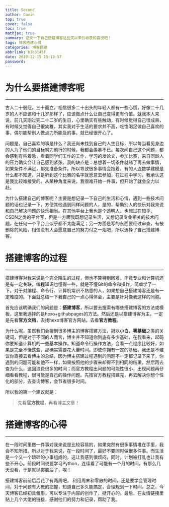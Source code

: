 ```yaml
---
title: Second
author: Gavin
top: true
cover: false
toc: true
mathjax: true
summary: 记录一下自己搭建博客这些天以来的收获和喜悦吧！
tags: 博客搭建心得
categories: 博客搭建
abbrlink: b1b3145f
date: 2019-12-15 15:13:57
password:
---
```


# 为什么要搭建博客呢
---
古人二十弱冠，三十而立，相信很多二十出头的年轻人都有一些心慌，好像二十几岁的人不应该和十几岁那样了，应该做点什么让自己变得更有价值。就我本人来说，前几天刚过完二十二岁的生日，心里确实有些触动，有时候觉得自己很成熟，有时候又觉得自己很幼稚，其实我对于生活的要求并不高，吃饱喝足做自己喜欢的事，偶尔能帮别人做点力所能及的事，就已经很开心了。

问题是，自己喜欢的事是什么？我还尚未找到自己的人生目标，所以每当看见身边的人为了他们的目标努力前行的时候，我都会羡慕不已。每次问自己这个问题，都会感到有些着急，看着同学们工作的工作，学习的发论文，参加比赛，来自同龄人的压力确实会让自己感到紧张。我的缺点是：总想着一切条件就绪了再去做事情，如果条件不满足，那先准备条件。所以导致很多事情会拖着，有的人连数学建模是什么都不知道，只是听到这个比赛的名字就愿意去参加，在过程中学习，我承认这是我比较难接受的。从某种角度来说，我很难开始一件事，但开始了就会全力以赴。

为什么搭建自己的博客呢？主要是想记录一下自己的生活和心情，遇到一些技术问题的话也记录一下，方便其他遇到同样问题的人，是的，帮助别人的快乐对我来说和自己解决问题的快乐相当。在其他平台上我也是个透明人，也想过在知乎、CSDN之类的平台写，但是一方面我既想记录生活，又想记录专业相关的技术问题，在任何一个平台上似乎都不太能满足；另一方面是写的东西要经过审查，有被删除的风险，相信没有人会愿意自己的努力付之一炬吧，所以选择了自己搭建博客。

# 搭建博客的过程
---
搭建博客对我来说是个完全陌生的过程，但也不算特别困难，毕竟专业和计算机还是有一定关联，编程知识也懂得一些，就是不懂Git的命令和操作，简单学了一下。对于对编程、命令行、计算机常识不熟悉的人，如果想自己搭建博客还是有一定难度的。下面就总结一下我自己的一点心得体会，主要是针对像我这样的同胞。

首先应该明确我们的问题是：**搭建博客**，所以要去搜索有哪些搭建博客的方法或模板，这里我选择的是hexo+githubpages的方法。然后还是以搭建博客为主，一定是先看**官方文档**，去找hexo博客官方网站，去看**官方教程**。

为什么呢，虽然我们会搜到很多博主的博客搭建方法，冠以**小白、零基础**之类的关键词，但是对于不同的人而言，博主并不知道你到底有多少基础，在我看来，起码你要知道计算机的一些基本操作，知道命令行操作方法，会看一点程序比较好，如果是完全不懂这些，那确实需要花大量时间。即使你拥有一定的基础，我还是不建议你直接去看博主的总结，因为博主搭建过程遇到的问题不一定都记录下来了，你遇到的问题可能和他不一样，如果按照他的步骤来却得不到相同的结果，然后再去查为什么，这回浪费很多的时间；而官方教程出问题的可能性很小，出现问题再仔细看看教程，很可能是自己的操作问题。先按官方教程搭建完，再去解决你想个性化的部分，去查询博客，会节省很多时间。

所以我的第一个建议就是：
>先看**官方教程**，再看博主文章！

# 搭建博客的心得
---
在一段时间里做一件事对我来说是比较容易的，如果突然有很多事情堆在手里，我会不知所措。所以对于我来说，在一段时间了，最好不要同时做很多件事。而生活是一个又一个琐碎的小事组成的，这让我感到很烦闷，同时，计划被打乱也让我有些不开心。前段时间说要学习Python，连续看了可能有一个月的时间，有那么几天没看，于是就抛掷脑后了，唉！

搭建博客前前后后花了有两周吧， 利用周末和零散的时间，还是要学会管理时间，对于问题有大概的把握，知道自己多久能搞定，合理规划一下时间。总之，今天博客已经初具雏形，可以专注于内容的创作了，挺开心的。最后，在友情链接里贴上几个大佬的链接，感谢他们的努力和记录，帮助了我。

